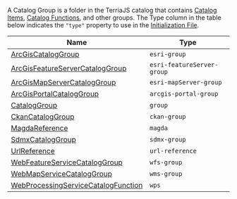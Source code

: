 A Catalog Group is a folder in the TerriaJS catalog that contains [Catalog Items](catalog-items.md), [Catalog Functions](catalog-functions.md), and other groups. The Type column in the table below indicates the `"type"` property to use in the [Initialization File](../customizing/initialization-files.md).

| Name | Type |
|------|------|
| [ArcGisCatalogGroup](catalog-type-details/esri-group.md) | `esri-group` |
| [ArcGisFeatureServerCatalogGroup](catalog-type-details/esri-featureServer-group.md) | `esri-featureServer-group` |
| [ArcGisMapServerCatalogGroup](catalog-type-details/esri-mapServer-group.md) | `esri-mapServer-group` |
| [ArcGisPortalCatalogGroup](catalog-type-details/arcgis-portal-group.md) | `arcgis-portal-group` |
| [CatalogGroup](catalog-type-details/group.md) | `group` |
| [CkanCatalogGroup](catalog-type-details/ckan-group.md) | `ckan-group` |
| [MagdaReference](catalog-type-details/magda.md) | `magda` |
| [SdmxCatalogGroup](catalog-type-details/sdmx-group.md) | `sdmx-group` |
| [UrlReference](catalog-type-details/url-reference.md) | `url-reference` |
| [WebFeatureServiceCatalogGroup](catalog-type-details/wfs-group.md) | `wfs-group` |
| [WebMapServiceCatalogGroup](catalog-type-details/wms-group.md) | `wms-group` |
| [WebProcessingServiceCatalogFunction](catalog-type-details/wps.md) | `wps` |
